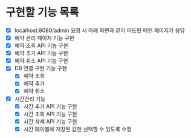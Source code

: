 # 구현할 기능 목록

- [x] localhost:8080/admin 요청 시 아래 화면과 같이 어드민 메인 페이지가 응답
- [x] 예약 관리 페이지 기능 구현
- [x] 예약 조회 API 기능 구현
- [x] 예약 추가 API 기능 구현
- [x] 예약 취소 API 기능 구현
- [x] DB 연결 구현 기능 구현
  - [x] 예약 조회
  - [x] 예약 추가
  - [x] 예약 취소
- [x] 시간관리 기능
  - [x] 시간 추가 API 기능 구현
  - [x] 시간 조회 API 기능 구현
  - [x] 시간 삭제 API 기능 구현
  - [x] 시간 테이블에 저장된 값만 선택할 수 있도록 수정